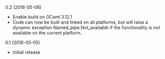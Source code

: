 0.2 (2016-05-06)
- Enable build on OCaml 3.12.1
- Code can now be built and linked on all platforms, but will raise a dynamic
  exception Named_pipe.Not_available if the functionality is not available on
  the current platform.

0.1 (2016-05-05)
- Initial release
